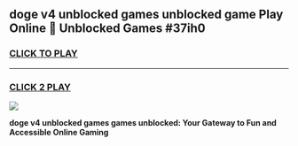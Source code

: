 
## doge v4 unblocked games unblocked game Play Online 👋 Unblocked Games #37ih0
<h3>
<a href="https://premium.freeplayer.one?title=doge_v4_unblocked_games&ref=21F">CLICK TO PLAY</a></h3>
<hr>

<h3>
<a href="https://premium.freeplayer.one?title=doge_v4_unblocked_games&ref=21F">CLICK 2 PLAY</a>
  
</h3>

<a href="https://premium.freeplayer.one?title=doge_v4_unblocked_games&ref=21F/"><img src="https://clearcache.store/games.png"></a>


**doge v4 unblocked games games unblocked: Your Gateway to Fun and Accessible Online Gaming**
